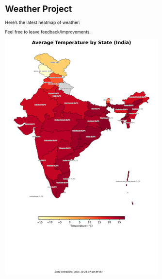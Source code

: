 # Weather Project

Here’s the latest heatmap of weather:

Feel free to leave feedback/improvements.

![India Heatmap](docs/assets/india_heatmap.png?v=00262B)
